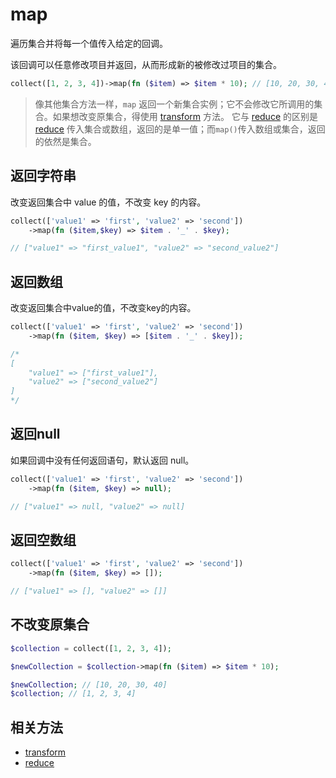 # map

遍历集合并将每一个值传入给定的回调。

该回调可以任意修改项目并返回，从而形成新的被修改过项目的集合。

```php
collect([1, 2, 3, 4])->map(fn ($item) => $item * 10); // [10, 20, 30, 40]
```

> 像其他集合方法一样，`map` 返回一个新集合实例；它不会修改它所调用的集合。如果想改变原集合，得使用 [transform](transform.md) 方法。
> 它与 [reduce](reduce.md) 的区别是 [reduce](reduce.md) 传入集合或数组，返回的是单一值；而`map()`传入数组或集合，返回的依然是集合。

## 返回字符串

改变返回集合中 value 的值，不改变 key 的内容。

```php
collect(['value1' => 'first', 'value2' => 'second'])
    ->map(fn ($item,$key) => $item . '_' . $key);

// ["value1" => "first_value1", "value2" => "second_value2"]
```

## 返回数组

改变返回集合中value的值，不改变key的内容。

```php
collect(['value1' => 'first', 'value2' => 'second'])
    ->map(fn ($item, $key) => [$item . '_' . $key]);

/*
[
    "value1" => ["first_value1"],
    "value2" => ["second_value2"]
]
*/ 
```

## 返回null

如果回调中没有任何返回语句，默认返回 null。

```php
collect(['value1' => 'first', 'value2' => 'second'])
    ->map(fn ($item, $key) => null);

// ["value1" => null, "value2" => null]
```

## 返回空数组

```php
collect(['value1' => 'first', 'value2' => 'second'])
    ->map(fn ($item, $key) => []);

// ["value1" => [], "value2" => []]
```

## 不改变原集合

```php
$collection = collect([1, 2, 3, 4]);

$newCollection = $collection->map(fn ($item) => $item * 10);

$newCollection; // [10, 20, 30, 40]
$collection; // [1, 2, 3, 4]
```

## 相关方法

- [transform](transform.md)
- [reduce](reduce.md)
